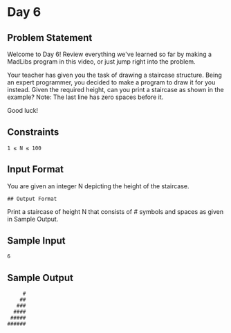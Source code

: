 # Day 6

## Problem Statement

Welcome to Day 6! Review everything we've learned so far by making a MadLibs program in this video, or just jump right into the problem.

Your teacher has given you the task of drawing a staircase structure. Being an expert programmer, you decided to make a program to draw it for you instead. Given the required height, can you print a staircase as shown in the example?
Note: The last line has zero spaces before it.

Good luck!

## Constraints
```
1 ≤ N ≤ 100
```
## Input Format

You are given an integer N depicting the height of the staircase.
```
## Output Format
```
Print a staircase of height N that consists of # symbols and spaces as given in Sample Output.

## Sample Input
```
6
```
## Sample Output
```
     #
    ##
   ###
  ####
 #####
######
```

